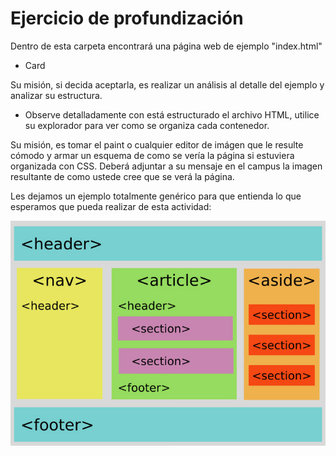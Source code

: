 # Ejercicio de profundización

Dentro de esta carpeta encontrará una página web de ejemplo "index.html"
- Card

Su misión, si decida aceptarla, es realizar un análisis al detalle del ejemplo y analizar su estructura.
- Observe detalladamente con está estructurado el archivo HTML, utilice su explorador para ver como se organiza cada contenedor.


Su misión, es tomar el paint o cualquier editor de imágen que le resulte cómodo y armar un esquema de como se vería la página si estuviera organizada con CSS. Deberá adjuntar a su mensaje en el campus la imagen resultante de como ustede cree que se verá la página.

Les dejamos un ejemplo totalmente genérico para que entienda lo que esperamos que pueda realizar de esta actividad:

![ejemplo](ejemplo.jpg)
